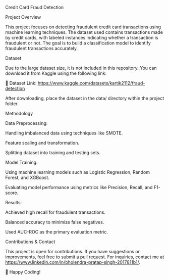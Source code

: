 Credit Card Fraud Detection

Project Overview

This project focuses on detecting fraudulent credit card transactions using machine learning techniques. The dataset used contains transactions made by credit cards, with labeled instances indicating whether a transaction is fraudulent or not. The goal is to build a classification model to identify fraudulent transactions accurately.

Dataset

Due to the large dataset size, it is not included in this repository. You can download it from Kaggle using the following link:

🔗 Dataset Link: https://www.kaggle.com/datasets/kartik2112/fraud-detection

After downloading, place the dataset in the data/ directory within the project folder.

Methodology

Data Preprocessing:

Handling imbalanced data using techniques like SMOTE.

Feature scaling and transformation.

Splitting dataset into training and testing sets.

Model Training:

Using machine learning models such as Logistic Regression, Random Forest, and XGBoost.

Evaluating model performance using metrics like Precision, Recall, and F1-score.


Results:

Achieved high recall for fraudulent transactions.

Balanced accuracy to minimize false negatives.

Used AUC-ROC as the primary evaluation metric.

Contributions & Contact

This project is open for contributions. If you have suggestions or improvements, feel free to submit a pull request. For inquiries, contact me at https://www.linkedin.com/in/bholendra-pratap-singh-2017811b1/.

🚀 Happy Coding!


